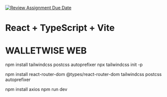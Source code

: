 [![Review Assignment Due Date](https://classroom.github.com/assets/deadline-readme-button-22041afd0340ce965d47ae6ef1cefeee28c7c493a6346c4f15d667ab976d596c.svg)](https://classroom.github.com/a/9Ycwr4iO)
# React + TypeScript + Vite
# WALLETWISE WEB 


npm install tailwindcss postcss autoprefixer
npx tailwindcss init -p

npm install react-router-dom @types/react-router-dom tailwindcss postcss autoprefixer

npm install axios
npm run dev
